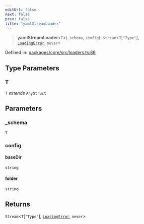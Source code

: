 ```yaml
---
editUrl: false
next: false
prev: false
title: "yamlStreamLoader"
---
```


> **yamlStreamLoader**\<`T`\>(`_schema`, `config`): `Stream`\<`T`\[`"Type"`\], [`LoadingError`](/api/cms/classes/loadingerror/), `never`\>

Defined in: [packages/core/src/loaders.ts:86](https://github.com/bitswired/foldcms/blob/1c891e1138f693233aa186873facbdb8139365a8/packages/core/src/loaders.ts#L86)

## Type Parameters

### T

`T` *extends* `AnyStruct`

## Parameters

### \_schema

`T`

### config

#### baseDir

`string`

#### folder

`string`

## Returns

`Stream`\<`T`\[`"Type"`\], [`LoadingError`](/api/cms/classes/loadingerror/), `never`\>
